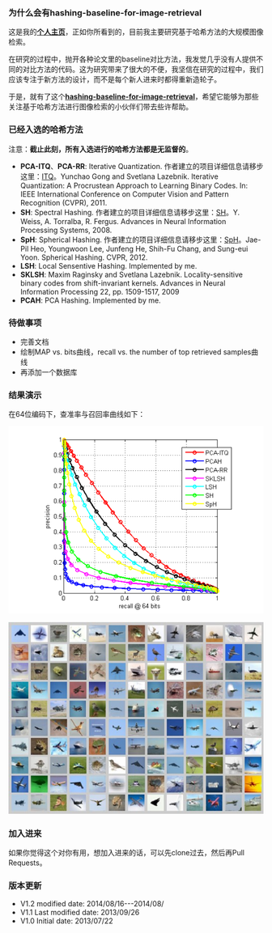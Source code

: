 ### **为什么会有hashing-baseline-for-image-retrieval**

这是我的[**个人主页**](http://willard-yuan.github.io/)，正如你所看到的，目前我主要研究基于哈希方法的大规模图像检索。

在研究的过程中，抛开各种论文里的baseline对比方法，我发觉几乎没有人提供不同的对比方法的代码。这为研究带来了很大的不便，我坚信在研究的过程中，我们应该专注于新方法的设计，而不是每个新人进来时都得重新造轮子。

于是，就有了这个[**hashing-baseline-for-image-retrieval**](https://github.com/willard-yuan/hashing-baseline-for-image-retrieval)，希望它能够为那些关注基于哈希方法进行图像检索的小伙伴们带去些许帮助。

### 已经入选的哈希方法

注意：**截止此刻，所有入选进行的哈希方法都是无监督的**。

- **PCA-ITQ**、**PCA-RR**: Iterative Quantization. 作者建立的项目详细信息请移步这里：[ITQ](http://www.unc.edu/~yunchao/itq.htm)。Yunchao Gong and Svetlana Lazebnik.  Iterative Quantization: A Procrustean Approach to Learning Binary Codes. In: IEEE International Conference on Computer Vision and Pattern Recognition (CVPR), 2011.
- **SH**: Spectral Hashing. 作者建立的项目详细信息请移步这里：[SH](http://www.cs.huji.ac.il/~yweiss/SpectralHashing/)。Y. Weiss, A. Torralba, R. Fergus. Advances in Neural Information Processing Systems, 2008.
- **SpH**: Spherical Hashing. 作者建立的项目详细信息请移步这里：[SpH](http://sglab.kaist.ac.kr/Spherical_Hashing/)。Jae-Pil Heo, Youngwoon Lee, Junfeng He, Shih-Fu Chang, and Sung-eui Yoon. Spherical Hashing. CVPR, 2012.
- **LSH**: Local Sensentive Hashing. Implemented by me.
- **SKLSH**: Maxim Raginsky and Svetlana Lazebnik. Locality-sensitive binary codes from shift-invariant kernels. Advances in Neural Information Processing 22, pp. 1509-1517, 2009
- **PCAH**: PCA Hashing. Implemented by me.

### **待做事项**

- 完善文档
- 绘制MAP vs. bits曲线，recall vs. the number of top retrieved samples曲线
- 再添加一个数据库

### **结果演示**

在64位编码下，查准率与召回率曲线如下：

![image](./plot-result/pr-64bits.png)

![image](./QueryAirplaneResult.jpg)

### **加入进来**

如果你觉得这个对你有用，想加入进来的话，可以先clone过去，然后再Pull Requests。

### **版本更新**

-  V1.2   modified date: 2014/08/16---2014/08/
-  V1.1   Last modified date: 2013/09/26
-  V1.0   Initial date: 2013/07/22
